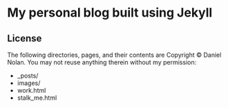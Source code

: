 # My personal blog built using Jekyll

## License
The following directories, pages, and their contents are Copyright &copy; Daniel Nolan. You may not reuse anything therein without my permission:

* _posts/
* images/
* work.html
* stalk_me.html